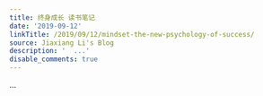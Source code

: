 ```yaml
---
title: 终身成长 读书笔记
date: '2019-09-12'
linkTitle: /2019/09/12/mindset-the-new-psychology-of-success/
source: Jiaxiang Li's Blog
description: '  ...'
disable_comments: true
---
```

  ...